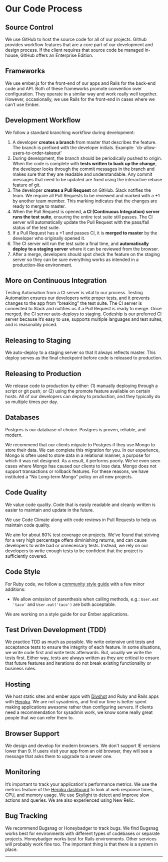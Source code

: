 
# Our Code Process

## Source Control
We use GitHub to host the source code for all of our projects. Github provides workflow features that are a core part of our development and design process. If the client requires that source code be managed in-house, GitHub offers an Enterprise Edition.

## Frameworks
We use ember.js for the front-end of our apps and Rails for the back-end code and API. Both of these frameworks promote convention over configuration. They operate in a similar way and work really well together. However, occasionally, we use Rails for the front-end in cases where we can’t use Ember.

## Development Workflow
We follow a standard branching workflow during development:

1. A developer **creates a branch** from master that describes the feature. The branch is prefixed with the developer initials. Example: 'cb-allow-users-to-order-takeout'
1. During development, the branch should be periodically pushed to origin. When the code is complete with **tests written to back up the change**, the developer looks through the commit messages in the branch and makes sure that they are readable and understandable. Any commit messages that need to be updated are fixed using the interactive rebase feature of git.
1. The developer **creates a Pull Request** on GitHub. Slack notifies the team. We require all Pull Requests to be reviewed and marked with a +1 by another team member. This marking indicates that the changes are ready to merge to master.
1. When the Pull Request is opened, **a CI (Continuous Integration) server runs the test suite**, ensuring the entire test suite still passes. The CI server will automatically update the Pull Request with the pass/fail status of the test suite.
1. If a Pull Request has a +1 and passes CI, it is **merged to master** by the developer who originally opened it.
1. The CI server will run the test suite a final time, and **automatically deploy to a staging server** where it can be reviewed from the browser.
1. After a merge, developers should spot check the feature on the staging server so they can be sure everything works as intended in a production-like environment.

## More on Continuous Integration
Testing Automation from a CI server is vital to our process. Testing Automation ensures our developers write proper tests, and it prevents changes to the app from “breaking” the test suite. The CI server is connected to Slack and notifies us if a Pull Request is ready to merge. Once merged, the CI server auto-deploys to staging. Codeship is our preferred CI server because it’s easy to use, supports multiple languages and test suites, and is reasonably priced.

## Releasing to Staging
We auto-deploy to a staging server so that it always reflects master. This deploy serves as the final checkpoint before code is released to production.

## Releasing to Production
We release code to production by either: (1) manually deploying through a script or git push; or (2) using the promote feature available on certain hosts. All of our developers can deploy to production, and they typically do so multiple times per day.

## Databases
Postgres is our database of choice. Postgres is proven, reliable, and modern.

We recommend that our clients migrate to Postgres if they use Mongo to store their data. We can complete this migration for you. In our experience, Mongo is often used to store data in a relational manner, a purpose for which it was not designed. As a result, it performs poorly. We’ve even seen cases where Mongo has caused our clients to lose data. Mongo does not support transactions or rollback features. For these reasons, we have instituted a "No Long-term Mongo" policy on all new projects.

## Code Quality
We value code quality. Code that is easily readable and cleanly written is easier to maintain and update in the future.

We use Code Climate along with code reviews in Pull Requests to help us maintain code quality.

We aim for about 80%  test coverage on projects. We’ve found that striving for a very high percentage offers diminishing returns, and can cause developers to write bad or unnecessary tests. Instead, we rely on our developers to write enough tests to be confident that the project is sufficiently covered.

## Code Style
For Ruby code, we follow a [community style guide](https://github.com/bbatsov/ruby-style-guide) with a few minor additions:

- We allow omission of parenthesis when calling methods, e.g.: `User.eat 'taco'` and `User.eat('taco')` are both acceptable.

We are working on a style guide for our Ember applications.

## Test Driven Development (TDD)
We practice TDD as much as possible. We write extensive unit tests and acceptance tests to ensure the integrity of each feature. In some situations, we write code first and write tests afterwards. But, usually we write the tests first. Either way, tests are always written as they are critical to ensure that future features and iterations do not break existing functionality or business rules.

## Hosting
We host static sites and ember apps with [Divshot](http://divshot.com) and Ruby and Rails apps with [Heroku](http://heroku.com). We are not sysadmins, and find our time is better spent making applications awesome rather than configuring servers. If clients need a recommendation for sysadmin work, we know some really great people that we can refer them to.

## Browser Support
We design and develop for modern browsers. We don't support IE versions lower than 9. If users visit your app from an old browser, they will see a message that asks them to upgrade to a newer one.

## Monitoring
It’s important to track your application's performance metrics. We use the metrics feature of the [Heroku dashboard](https://dashboard-next.heroku.com) to look at web response times, CPU, and memory usage. We use [Skylight](https://www.skylight.io) to detect and improve slow actions and queries. We are also experienced using New Relic.

## Bug Tracking
We recommend Bugsnag or Honeybadger to track bugs. We find Bugsnag works best for environments with different types of codebases or separate projects. Honeybadger works best for Rails environments. Other services will probably work fine too. The important thing is that there is a system in place.

---
